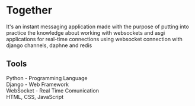 # Together 
It's an instant messaging application made with the purpose of putting into practice the knowledge about working with websockets and asgi applications for real-time connections
using websocket connection with django channels, daphne and redis

## Tools
Python - Programming Language <br/>
Django - Web Framework <br/>
WebSocket - Real Time Comunication <br/>
HTML, CSS, JavaScript
